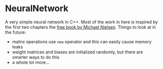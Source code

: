 # NeuralNetwork
A very simple neural network in C++. Most of the work in here is inspired by the first two chapters the [free book by 
Michael Nielsen](http://neuralnetworksanddeeplearning.com). Things to look at in the future:
- matrix operations use ```new``` operator and this can easily cause memory leaks
- weight matrices and biases are initialized randomly, but there are smarter ways to do this
- a whole lot more...
